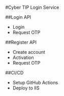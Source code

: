 #Cyber TIP Login Service

##Login API
- Login
- Request OTP

##Register API
- Create account
- Activation
- Request OTP

##CI/CD
- Setup GitHub Actions
- Deploy to IIS
